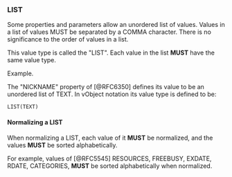 ### LIST

Some properties and parameters allow an unordered list of values. Values in a
list of values MUST be separated by a COMMA character. There is no
significance to the order of values in a list.

This value type is called the "LIST". Each value in the list **MUST** have the same
value type.

Example.

The "NICKNAME" property of [@RFC6350] defines its value to be an unordered list of TEXT.
In vObject notation its value type is defined to be:

```abnf
LIST(TEXT)
```

#### Normalizing a LIST

When normalizing a LIST, each value of it **MUST** be normalized,
and the values **MUST** be sorted alphabetically.

For example, values of [@RFC5545] RESOURCES, FREEBUSY, EXDATE, RDATE, CATEGORIES, **MUST**
be sorted alphabetically when normalized.


<!--
By default, the following basic value types accept LIST input

6350: DATE, TIME, DATE-TIME, DATE-AND-OR-TIME, and TIMESTAMP
  TEXT multivalue comma
  integer
  float

5545
- value types: date, date-time, duration, float, integer, period, text, time
-->


